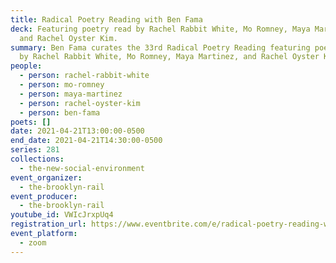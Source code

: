 ```yaml
---
title: Radical Poetry Reading with Ben Fama
deck: Featuring poetry read by Rachel Rabbit White, Mo Romney, Maya Martinez,
  and Rachel Oyster Kim.
summary: Ben Fama curates the 33rd Radical Poetry Reading featuring poetry read
  by Rachel Rabbit White, Mo Romney, Maya Martinez, and Rachel Oyster Kim.
people:
  - person: rachel-rabbit-white
  - person: mo-romney
  - person: maya-martinez
  - person: rachel-oyster-kim
  - person: ben-fama
poets: []
date: 2021-04-21T13:00:00-0500
end_date: 2021-04-21T14:30:00-0500
series: 281
collections:
  - the-new-social-environment
event_organizer:
  - the-brooklyn-rail
event_producer:
  - the-brooklyn-rail
youtube_id: VWIcJrxpUq4
registration_url: https://www.eventbrite.com/e/radical-poetry-reading-with-ben-fama-tickets-151127549569
event_platform:
  - zoom
---
```

